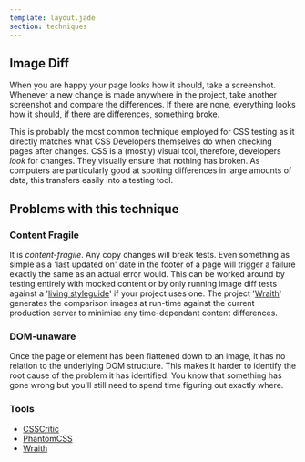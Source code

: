 ```yaml
---
template: layout.jade
section: techniques
---
```


## Image Diff

When you are happy your page looks how it should, take a screenshot. Whenever a new change is made anywhere in the project, take another screenshot and compare the differences. If there are none, everything looks how it should, if there are differences, something broke.

This is probably the most common technique employed for CSS testing as it directly matches what CSS Developers themselves do when checking pages after changes. CSS is a (mostly) visual tool, therefore, developers *look* for changes. They visually ensure that nothing has broken. As computers are particularly good at spotting differences in large amounts of data, this transfers easily into a testing tool.

## Problems with this technique

### Content Fragile

It is *content-fragile*. Any copy changes will break tests. Even something as simple as a 'last updated on' date in the footer of a page will trigger a failure exactly the same as an actual error would. This can be worked around by testing entirely with mocked content or by only running image diff tests against a '[living styleguide](guides/living-styleguide.html)' if your project uses one. The project '[Wraith](/tools/wraith.html)' generates the comparison images at run-time against the current production server to minimise any time-dependant content differences.

### DOM-unaware

Once the page or element has been flattened down to an image, it has no relation to the underlying DOM structure. This makes it harder to identify the root cause of the problem it has identified. You know that something has gone wrong but you'll still need to spend time figuring out exactly where.

### Tools

  * [CSSCritic](/tools/csscritic.html)
  * [PhantomCSS](/tools/phantomcss.html)
  * [Wraith](/tools/wraith.html)